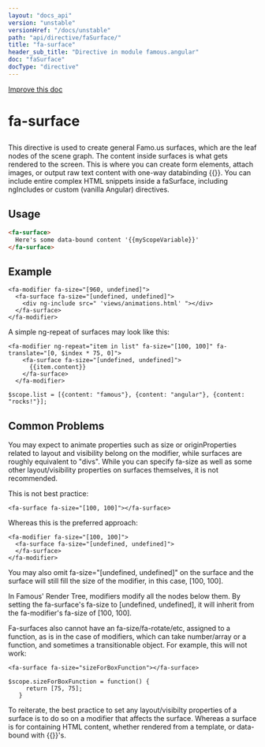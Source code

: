 ```yaml
---
layout: "docs_api"
version: "unstable"
versionHref: "/docs/unstable"
path: "api/directive/faSurface/"
title: "fa-surface"
header_sub_title: "Directive in module famous.angular"
doc: "faSurface"
docType: "directive"
---
```


<div class="improve-docs">
  <a href='https://github.com/Famous/famous-angular/edit/master/src/scripts/directives/fa-surface.js#L1'>
    Improve this doc
  </a>
</div>




<h1 class="api-title">

  fa-surface



</h1>





This directive is used to create general Famo.us surfaces, which are the
leaf nodes of the scene graph.  The content inside
surfaces is what gets rendered to the screen.
This is where you can create form elements, attach
images, or output raw text content with one-way databinding {{}}.
You can include entire complex HTML snippets inside a faSurface, including
ngIncludes or custom (vanilla Angular) directives.








  
<h2 id="usage">Usage</h2>
  
```html
<fa-surface>
  Here's some data-bound content '{{myScopeVariable}}'
</fa-surface>
```
  
  

  



<h2 id="example">Example</h2><pre><code class="lang-html">&lt;fa-modifier fa-size=&quot;[960, undefined]&quot;&gt;
  &lt;fa-surface fa-size=&quot;[undefined, undefined]&quot;&gt;
    &lt;div ng-include src=&quot; &#39;views/animations.html&#39; &quot;&gt;&lt;/div&gt;
  &lt;/fa-surface&gt;
&lt;/fa-modifier&gt;</code></pre>
<p>A simple ng-repeat of surfaces may look like this:</p>
<pre><code class="lang-html">&lt;fa-modifier ng-repeat=&quot;item in list&quot; fa-size=&quot;[100, 100]&quot; fa-translate=&quot;[0, $index * 75, 0]&quot;&gt;
    &lt;fa-surface fa-size=&quot;[undefined, undefined]&quot;&gt;
      {{item.content}}
    &lt;/fa-surface&gt;
  &lt;/fa-modifier&gt;</code></pre>
<pre><code class="lang-javascript">$scope.list = [{content: &quot;famous&quot;}, {content: &quot;angular&quot;}, {content: &quot;rocks!&quot;}];</code></pre>
<h2 id="common-problems">Common Problems</h2>
<p>You may expect to animate properties such as size or originProperties related to layout and visibility belong on the modifier, while surfaces are roughly equivalent to &quot;divs&quot;.
While you can specify fa-size as well as some other layout/visibility properties on surfaces themselves, it is not recommended.</p>
<p>This is not best practice:</p>
<pre><code class="lang-html">&lt;fa-surface fa-size=&quot;[100, 100]&quot;&gt;&lt;/fa-surface&gt;</code></pre>
<p>Whereas this is the preferred approach:</p>
<pre><code class="lang-html">&lt;fa-modifier fa-size=&quot;[100, 100]&quot;&gt;
  &lt;fa-surface fa-size=&quot;[undefined, undefined]&quot;&gt;
  &lt;/fa-surface&gt;
&lt;/fa-modifier&gt;</code></pre>
<p>You may also omit fa-size=&quot;[undefined, undefined]&quot; on the surface and the surface will still fill the size of the modifier, in this case, [100, 100].</p>
<p>In Famous&#39; Render Tree, modifiers modify all the nodes below them.  By setting the fa-surface&#39;s fa-size to [undefined, undefined], it will inherit from the fa-modifier&#39;s fa-size of [100, 100]. </p>
<p>Fa-surfaces also cannot have an fa-size/fa-rotate/etc, assigned to a function, as is in the case of modifiers, which can take number/array or a function, and sometimes a transitionable object.
For example, this will not work:</p>
<pre><code class="lang-html">&lt;fa-surface fa-size=&quot;sizeForBoxFunction&quot;&gt;&lt;/fa-surface&gt;</code></pre>
<pre><code class="lang-javascript">$scope.sizeForBoxFunction = function() {
     return [75, 75];
   }</code></pre>
<p>To reiterate, the best practice to set any layout/visibilty properties of a surface is to do so on a modifier that affects the surface.  Whereas a surface is for containing HTML content, whether rendered from a template, or data-bound with {{}}&#39;s.</p>
<p><fa-modifier fa-size="[100, 100]">
   <fa-surface fa-background-color="'red'"></fa-surface>
 </fa-modifier></p>



